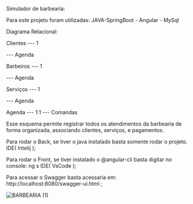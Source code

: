 Simulador de barbearia:

Para este projeto foram utilizadas: JAVA-SpringBoot - Angular - MySql

Diagrama Relacional:

Clientes --- 1

--- Agenda

Barbeiros --- 1

--- Agenda

Serviços --- 1

--- Agenda

Agenda --- 1:1 --- Comandas

Esse esquema permite registrar todos os atendimentos da barbearia de forma organizada,
associando clientes, serviços, e pagamentos.

Para rodar o Back, se tiver o java instalado basta somente rodar o projeto. IDE( Intelij );

Para rodar o Front, se tiver instalado o @angular-cli basta digitar no console: ng s IDE( VsCode );

Para acessar o Swagger basta acessaria em: http://localhost:8080/swagger-ui.html  ;



![BARBEARIA (1)](https://github.com/user-attachments/assets/f1f4cf20-69ca-476c-afd0-78c0441a0ab2)

